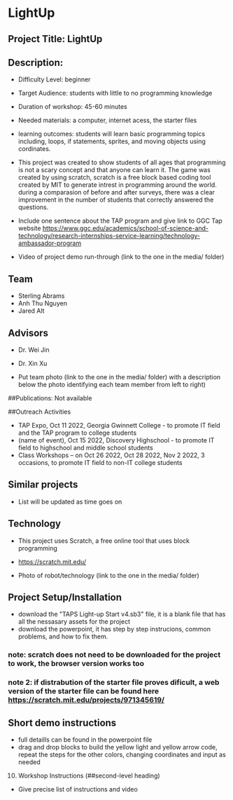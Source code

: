 # LightUp 

## Project Title: LightUp

## Description:
-	Difficulty Level: beginner
-	Target Audience: students with little to no programming knowledge
-	Duration of workshop: 45-60 minutes
-	Needed materials: a computer, internet acess, the starter files
-	learning outcomes: students will learn basic programming topics including, loops, if statements, sprites, and moving objects using cordinates.
-	This project was created to show students of all ages that programming is not a scary concept and that anyone can learn it.  The game was created by using scratch, scratch is a free block based coding tool created by MIT to generate intrest in programming around the world.  during a comparasion of before and after surveys, there was a clear improvement in the number of students that correctly answered the questions.

-	Include one sentence about the TAP program and give link to GGC Tap website
https://www.ggc.edu/academics/school-of-science-and-technology/research-internships-service-learning/technology-ambassador-program
-	Video of project demo run-through (link to the one in the media/ folder)

## Team
-	Sterling Abrams
-	Anh Thu Nguyen
-	Jared Alt

## Advisors
-	Dr. Wei Jin
-	Dr. Xin Xu

-	Put team photo (link to the one in the media/ folder) with a description below the photo identifying each team member from left to right)

##Publications: 
Not available

##Outreach Activities 
-	TAP Expo, Oct 11 2022, Georgia Gwinnett College - to promote IT field and the TAP program to college students
-	(name of event), Oct 15 2022, Discovery Highschool -  to promote IT field to highschool and middle school students
- Class Workshops – on Oct 26 2022, Oct 28 2022, Nov 2 2022, 3 occasions, to promote IT field to non-IT college students

## Similar projects
-	List will be updated as time goes on

## Technology 
-	This project uses Scratch, a free online tool that uses block programming

-	https://scratch.mit.edu/
-	Photo of robot/technology (link to the one in the media/ folder)

## Project Setup/Installation
- download the "TAPS Light-up Start v4.sb3" file, it is a blank file that has all the nessasary assets for the project  
-	download the powerpoint, it has step by step instrucions, common problems, and how to fix them.
### note: scratch does not need to be downloaded for the project to work, the browser version works too
### note 2: if distrabution of the starter file proves dificult, a web version of the starter file can be found here https://scratch.mit.edu/projects/971345619/ 


## Short demo instructions
-	full detaills can be found in the powerpoint file
-	drag and drop blocks to build the yellow light and yellow arrow code, repeat the steps for the other colors, changing coordinates and input as needed

10.	Workshop Instructions (##second-level heading)
-	Give precise list of instructions and video
